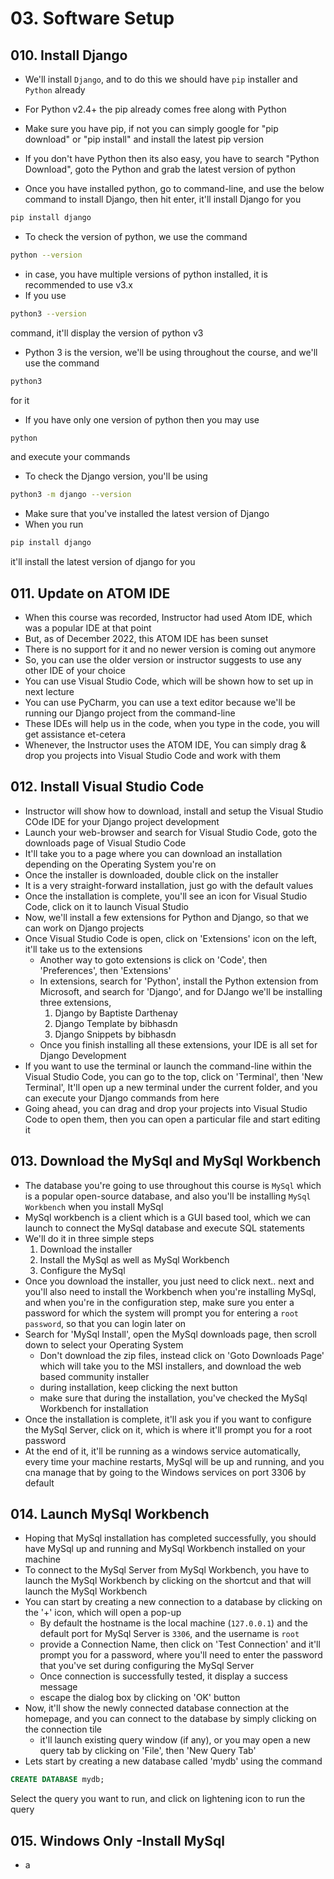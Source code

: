 # 03. Software Setup

## 010. Install Django

- We'll install `Django`, and to do this we should have `pip` installer and `Python` already
- For Python v2.4+ the pip already comes free along with Python
- Make sure you have pip, if not you can simply google for "pip download" or "pip install" and install the latest pip version
- If you don't have Python then its also easy, you have to search "Python Download", goto the Python and grab the latest version of python

- Once you have installed python, go to command-line, and use the below command to install Django, then hit enter, it'll install Django for you

``` bash
pip install django
```

- To check the version of python, we use the command

``` bash
python --version
```

- in case, you have multiple versions of python installed, it is recommended to use v3.x
- If you use  

``` bash
python3 --version
```

command, it'll display the version of python v3

- Python 3 is the version, we'll be using throughout the course, and we'll use the command

``` bash
python3
```

for it

- If you have only one version of python then you may use

``` bash
python
```

and execute your commands

- To check the Django version, you'll be using

```bash
python3 -m django --version
```

- Make sure that you've installed the latest version of Django
- When you run

``` bash
pip install django
```

it'll install the latest version of django for you

## 011. Update on ATOM IDE

- When this course was recorded, Instructor had used Atom IDE, which was a popular IDE at that point
- But, as of December 2022, this ATOM IDE has been sunset
- There is no support for it and no newer version is coming out anymore
- So, you can use the older version or instructor suggests to use any other IDE of your choice
- You can use Visual Studio Code, which will be shown how to set up in next lecture
- You can use PyCharm, you can use a text editor because we'll be running our Django project from the command-line
- These IDEs will help us in the code, when you type in the code, you will get assistance  et-cetera
- Whenever, the Instructor uses the ATOM IDE, You can simply drag & drop you projects into Visual Studio Code and work with them

## 012. Install Visual Studio Code

- Instructor will show how to download, install and setup the Visual Studio COde IDE for your Django project development
- Launch your web-browser and search for Visual Studio Code, goto the downloads page of Visual Studio Code
- It'll take you to a page where you can download an installation depending on the Operating System you're on
- Once the installer is downloaded, double click on the installer
- It is a very straight-forward installation, just go with the default values
- Once the installation is complete, you'll see an icon for Visual Studio Code, click on it to launch Visual Studio
- Now, we'll install a few extensions for Python and Django, so that we can work on Django projects
- Once Visual Studio Code is open, click on 'Extensions' icon on the left, it'll take us to the extensions
  - Another way to goto extensions is click on 'Code', then 'Preferences', then 'Extensions'
  - In extensions, search for 'Python', install the Python extension from Microsoft, and search for 'Django', and for DJango we'll be installing three extensions,
    1. Django by Baptiste Darthenay
    2. Django Template by bibhasdn
    3. Django Snippets by bibhasdn
  - Once you finish installing all these extensions, your IDE is all set for Django Development
- If you want to use the terminal or launch the command-line within the Visual Studio Code, you can go to the top, click on 'Terminal', then 'New Terminal', It'll open up a new terminal under the current folder, and you can execute your Django commands from here
- Going ahead, you can drag and drop your projects into Visual Studio Code to open them, then you can open a particular file and start editing it

## 013. Download the MySql and MySql Workbench

- The database you're going to use throughout this course is `MySql` which is a popular open-source database, and also you'll be installing `MySql Workbench` when you install MySql
- MySql workbench is a client which is a GUI based tool, which we can launch to connect the MySql database and execute SQL statements
- We'll do it in three simple steps
  1. Download the installer
  2. Install the MySql as well as MySql Workbench
  3. Configure the MySql
- Once you download the installer, you just need to click next.. next and you'll also need to install the Workbench when you're installing MySql, and when you're in the configuration step, make sure you enter a password for which the system will prompt you for entering a `root password`, so that you can login later on
- Search for 'MySql Install', open the MySql downloads page, then scroll down to select your Operating System
  - Don't download the zip files, instead click on 'Goto Downloads Page' which will take you to the MSI installers, and download the web based community installer
  - during installation, keep clicking the next button
  - make sure that during the installation, you've checked the MySql Workbench for installation
- Once the installation is complete, it'll ask you if you want to configure the MySql Server, click on it, which is where it'll prompt you for a root password
- At the end of it, it'll be running as a windows service automatically, every time your machine restarts, MySql will be up and running, and you cna manage that by going to the Windows services on port 3306 by default

## 014. Launch MySql Workbench

- Hoping that MySql installation has completed successfully, you should have MySql up and running and MySql Workbench installed on your machine
- To connect to the MySql Server from MySql Workbench, you have to launch the MySql Workbench by clicking on the shortcut and that will launch the MySql Workbench
- You can start by creating a new connection to a database by clicking on the '+' icon, which will open a pop-up
  - By default the hostname is the local machine (`127.0.0.1`) and the default port for MySql Server is `3306`, and the username is `root`
  - provide a Connection Name, then click on 'Test Connection' and it'll prompt you for a password, where you'll need to enter the password that you've set during configuring the MySql Server
  - Once connection is successfully tested, it display a success message
  - escape the dialog box by clicking on 'OK' button
- Now, it'll show the newly connected database connection at the homepage, and you can connect to the database by simply clicking on the connection tile
  - it'll launch existing query window (if any), or you may open a new query tab by clicking on 'File', then 'New Query Tab'
- Lets start by creating a new database called 'mydb' using the command

``` sql
CREATE DATABASE mydb;
```

Select the query you want to run, and click on lightening icon to run the query

## 015. Windows Only -Install MySql

- a
